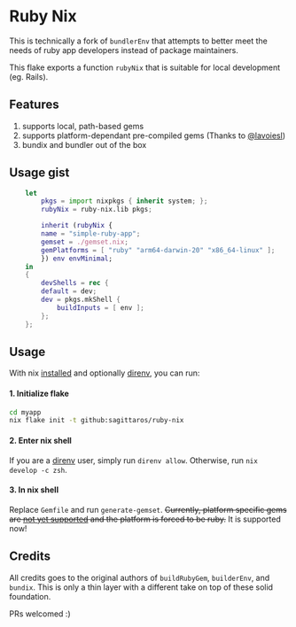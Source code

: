 # Ruby Nix

This is technically a fork of `bundlerEnv` that attempts to better meet the needs of ruby app developers instead of package maintainers.

This flake exports a function `rubyNix` that is suitable for local development (eg. Rails).

## Features

1. supports local, path-based gems
2. supports platform-dependant pre-compiled gems (Thanks to [@lavoiesl](https://github.com/nix-community/bundix/pull/68))
3. bundix and bundler out of the box

## Usage gist

``` nix
    let
        pkgs = import nixpkgs { inherit system; };
        rubyNix = ruby-nix.lib pkgs;

        inherit (rubyNix {
        name = "simple-ruby-app";
        gemset = ./gemset.nix;
        gemPlatforms = [ "ruby" "arm64-darwin-20" "x86_64-linux" ];
        }) env envMinimal; 
    in
    {
        devShells = rec {
        default = dev;
        dev = pkgs.mkShell {
            buildInputs = [ env ];
        };
    };
```

## Usage

With nix [installed](/docs/nix-installation.md) and optionally [direnv](/docs/direnv.md), you can run:

#### 1. Initialize flake

``` sh
cd myapp
nix flake init -t github:sagittaros/ruby-nix
```

#### 2. Enter nix shell

If you are a [direnv](/docs/direnv.md) user, simply run `direnv allow`. Otherwise, run `nix develop -c zsh`.

#### 3. In nix shell

Replace `Gemfile` and run `generate-gemset`. ~~Currently, platform specific gems are [not yet supported](https://github.com/NixOS/nixpkgs/blob/master/doc/languages-frameworks/ruby.section.md#platform-specific-gems) and the platform is forced to be ruby.~~ It is supported now! 

## Credits

All credits goes to the original authors of `buildRubyGem`, `builderEnv`, and `bundix`. This is only a thin layer with a different take on top of these solid foundation.

PRs welcomed :)
